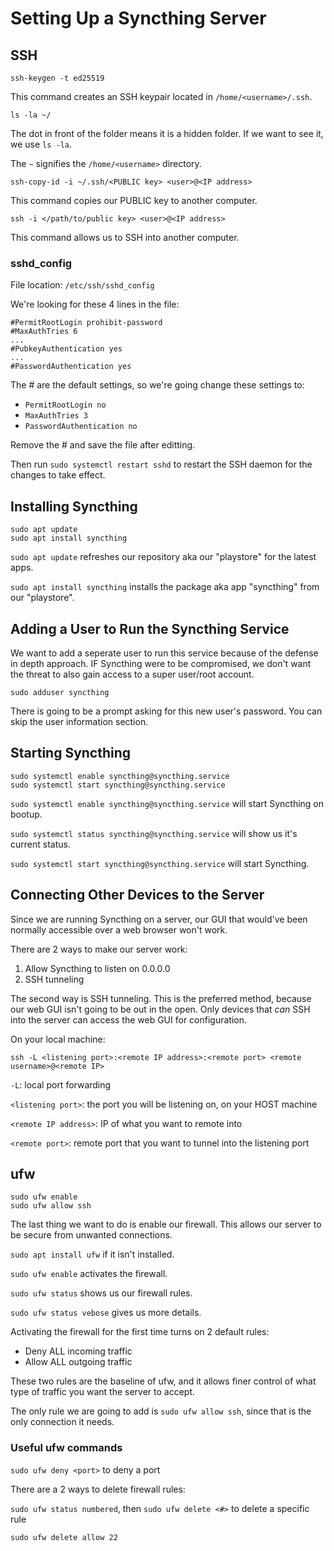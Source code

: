 # Setting Up a Syncthing Server

## SSH
```shell=
ssh-keygen -t ed25519
```
This command creates an SSH keypair located in ```/home/<username>/.ssh```.

```shell=
ls -la ~/
```
The dot in front of the folder means it is a hidden folder. If we want to see it, we use ```ls -la```.

The ```~``` signifies the ```/home/<username>``` directory.

```shell=
ssh-copy-id -i ~/.ssh/<PUBLIC key> <user>@<IP address>
```
This command copies our PUBLIC key to another computer.

```shell=
ssh -i </path/to/public key> <user>@<IP address>
```
This command allows us to SSH into another computer.

### sshd_config
File location: ```/etc/ssh/sshd_config```

We're looking for these 4 lines in the file:
```shell=
#PermitRootLogin prohibit-password
#MaxAuthTries 6
...
#PubkeyAuthentication yes
...
#PasswordAuthentication yes
```

The # are the default settings, so we're going change these settings to:
- ```PermitRootLogin no```
- ```MaxAuthTries 3```
- ```PasswordAuthentication no```

Remove the # and save the file after editting.

Then run ```sudo systemctl restart sshd``` to restart the SSH daemon for the changes to take effect.

## Installing Syncthing
```shell=
sudo apt update
sudo apt install syncthing
```
```sudo apt update``` refreshes our repository aka our "playstore" for the latest apps.

```sudo apt install syncthing``` installs the package aka app "syncthing" from our "playstore".

## Adding a User to Run the Syncthing Service
We want to add a seperate user to run this service because of the defense in depth approach. IF Syncthing were to be compromised, we don't want the threat to also gain access to a super user/root account.
```shell=
sudo adduser syncthing
```
There is going to be a prompt asking for this new user's password. You can skip the user information section.

## Starting Syncthing
```shell=
sudo systemctl enable syncthing@syncthing.service
sudo systemctl start syncthing@syncthing.service
```

```sudo systemctl enable syncthing@syncthing.service``` will start Syncthing on bootup.

```sudo systemctl status syncthing@syncthing.service``` will show us it's current status.

```sudo systemctl start syncthing@syncthing.service``` will start Syncthing.

## Connecting Other Devices to the Server
Since we are running Syncthing on a server, our GUI that would've been normally accessible over a web browser won't work.

There are 2 ways to make our server work:
1. Allow Syncthing to listen on 0.0.0.0
2. SSH tunneling

The second way is SSH tunneling. This is the preferred method, because our web GUI isn't going to be out in the open. Only devices that *can* SSH into the server can access the web GUI for configuration.

On your local machine:
```shell=
ssh -L <listening port>:<remote IP address>:<remote port> <remote username>@<remote IP>
```

```-L```: local port forwarding

```<listening port>```: the port you will be listening on, on your HOST machine

```<remote IP address>```: IP of what you want to remote into

```<remote port>```: remote port that you want to tunnel into the listening port 


## ufw
```shell=
sudo ufw enable
sudo ufw allow ssh
```

The last thing we want to do is enable our firewall. This allows our server to be secure from unwanted connections.

```sudo apt install ufw``` if it isn't installed.

```sudo ufw enable``` activates the firewall.

```sudo ufw status``` shows us our firewall rules.

```sudo ufw status vebose``` gives us more details.

Activating the firewall for the first time turns on 2 default rules:
- Deny ALL incoming traffic
- Allow ALL outgoing traffic

These two rules are the baseline of ufw, and it allows finer control of what type of traffic you want the server to accept.

The only rule we are going to add is ```sudo ufw allow ssh```, since that is the only connection it needs.

### Useful ufw commands
```sudo ufw deny <port>``` to deny a port

There are a 2 ways to delete firewall rules:

```sudo ufw status numbered```, then ```sudo ufw delete <#>``` to delete a specific rule

```sudo ufw delete allow 22```

